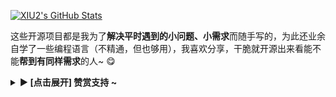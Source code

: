 [![XIU2's GitHub Stats](https://readmestats.999857.xyz/api?username=XIU2&show_icons=true&hide=contribs,prs&include_all_commits=true&bg_color=30,fcb590,e46454&title_color=fff&text_color=fff&icon_color=fff)](https://github.com/PencilNavigator/easystats)

这些开源项目都是我为了**解决平时遇到的小问题、小需求**而随手写的，为此还业余自学了一些编程语言（不精通，但也够用），我喜欢分享，干脆就开源出来看能不能**帮到有同样需求**的人~ 😋

<details><summary><strong>▶ [点击展开] 赞赏支持 ~</strong></summary>

![微信赞赏](https://github.com/XIU2/XIU2/blob/master/img/zs-01.png)![支付宝赞赏](https://github.com/XIU2/XIU2/blob/master/img/zs-02.png)
  
</details>
